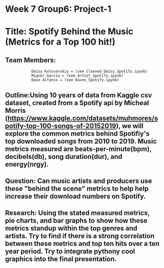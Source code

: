 # Week 7 Group6: Project-1
# Title: Spotify Behind the Music (Metrics for a Top 100 hit!)

## Team Members:
                Daisy Kolosovskiy = (see Cleaned_Daisy_Spotify.ipynb)
                Miguel Garcia = (see Artist_Spotify.ipynb)
                Dave Alfonso = (see Daves_Spotify.ipynb)
                
## Outline:Using 10 years of data from Kaggle csv dataset, created from a Spotify api by Micheal Morris (https://www.kaggle.com/datasets/muhmores/spotify-top-100-songs-of-20152019), we will explore the common metrics behind Spotifiy's top downloaded songs from 2010 to 2019.  Music metrics measured are beats-per-minute(bpm), decibels(db), song duration(dur), and energy(nrgy).
          
## Question:  Can music artists and producers use these "behind the scene" metrics to help help increase their download numbers on Spotify. 

## Research:  Using the stated measured metrics, pie charts, and bar graphs to show how these metrics standup within the top genres and artists.  Try to find if there is a strong correlation between these metrics and top ten hits over a ten year period.  Try to integrate pythony cool graphics into the final presentation.

